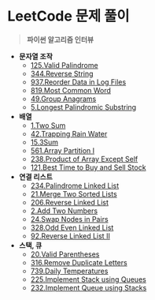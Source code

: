 # LeetCode 문제 풀이



> **파이썬 알고리즘 인터뷰**

* **문자열 조작**
  * [125.Valid Palindrome](https://github.com/p-chanmin/TIL/blob/main/Algorithm/LeetCode/LeetCode%20125.Valid%20Palindrome.md)
  * [344.Reverse String](https://github.com/p-chanmin/TIL/blob/main/Algorithm/LeetCode/LeetCode%20344.Reverse%20String.md)
  * [937.Reorder Data in Log Files](https://github.com/p-chanmin/TIL/blob/main/Algorithm/LeetCode/LeetCode%20937.Reorder%20Data%20in%20Log%20Files.md)
  * [819.Most Common Word](https://github.com/p-chanmin/TIL/blob/main/Algorithm/LeetCode/LeetCode%20819.Most%20Common%20Word.md)
  * [49.Group Anagrams](https://github.com/p-chanmin/TIL/blob/main/Algorithm/LeetCode/LeetCode%2049.Group%20Anagrams.md)
  * [5.Longest Palindromic Substring](https://github.com/p-chanmin/TIL/blob/main/Algorithm/LeetCode/LeetCode%205.Longest%20Palindromic%20Substring.md)
* **배열**
  * [1.Two Sum](https://github.com/p-chanmin/TIL/blob/main/Algorithm/LeetCode/LeetCode%201.Two%20Sum.md)
  * [42.Trapping Rain Water](https://github.com/p-chanmin/TIL/blob/main/Algorithm/LeetCode/LeetCode%2042.Trapping%20Rain%20Water.md)
  * [15.3Sum](https://github.com/p-chanmin/TIL/blob/main/Algorithm/LeetCode/LeetCode%2015.3Sum.md)
  * [561.Array Partition I](https://github.com/p-chanmin/TIL/blob/main/Algorithm/LeetCode/LeetCode%20561.Array%20Partition%20I.md)
  * [238.Product of Array Except Self](https://github.com/p-chanmin/TIL/blob/main/Algorithm/LeetCode/LeetCode%20238.Product%20of%20Array%20Except%20Self.md)
  * [121.Best Time to Buy and Sell Stock](https://github.com/p-chanmin/TIL/blob/main/Algorithm/LeetCode/LeetCode%20121.Best%20Time%20to%20Buy%20and%20Sell%20Stock.md)
* **연결 리스트**
  * [234.Palindrome Linked List](https://github.com/p-chanmin/TIL/blob/main/Algorithm/LeetCode/LeetCode%20234.Palindrome%20Linked%20List.md)
  * [21.Merge Two Sorted Lists](https://github.com/p-chanmin/TIL/blob/main/Algorithm/LeetCode/LeetCode%2021.Merge%20Two%20Sorted%20Lists.md)
  * [206.Reverse Linked List](https://github.com/p-chanmin/TIL/blob/main/Algorithm/LeetCode/LeetCode%20206.Reverse%20Linked%20List.md)
  * [2.Add Two Numbers](https://github.com/p-chanmin/TIL/blob/main/Algorithm/LeetCode/LeetCode%202.Add%20Two%20Numbers.md)
  * [24.Swap Nodes in Pairs](https://github.com/p-chanmin/TIL/blob/main/Algorithm/LeetCode/LeetCode%2024.Swap%20Nodes%20in%20Pairs.md)
  * [328.Odd Even Linked List](https://github.com/p-chanmin/TIL/blob/main/Algorithm/LeetCode/LeetCode%20328.Odd%20Even%20Linked%20List.md)
  * [92.Reverse Linked List II](https://github.com/p-chanmin/TIL/blob/main/Algorithm/LeetCode/LeetCode%2092.Reverse%20Linked%20List%20II.md)
* **스택, 큐**
  * [20.Valid Parentheses](https://github.com/p-chanmin/TIL/blob/main/Algorithm/LeetCode/LeetCode%2020.Valid%20Parentheses.md)
  * [316.Remove Duplicate Letters](https://github.com/p-chanmin/TIL/blob/main/Algorithm/LeetCode/LeetCode%20316.Remove%20Duplicate%20Letters.md)
  * [739.Daily Temperatures](https://github.com/p-chanmin/TIL/blob/main/Algorithm/LeetCode/LeetCode%20739.Daily%20Temperatures.md)
  * [225.Implement Stack using Queues](https://github.com/p-chanmin/TIL/blob/main/Algorithm/LeetCode/LeetCode%20225.Implement%20Stack%20using%20Queues.md)
  * [232.Implement Queue using Stacks](https://github.com/p-chanmin/TIL/blob/main/Algorithm/LeetCode/LeetCode%20232.Implement%20Queue%20using%20Stacks.md)